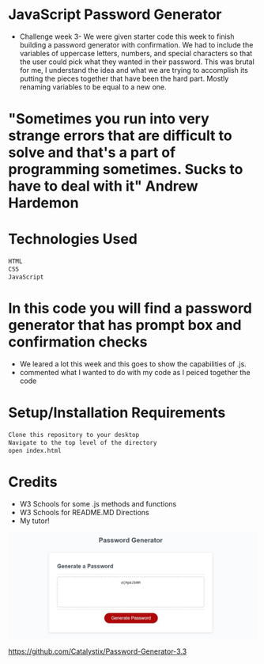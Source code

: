 # JavaScript Password Generator

* Challenge week 3- We were given starter code this week to finish building a password generator with confirmation. 
We had to include the variables of uppercase letters, numbers, and special characters so that the user could pick what they wanted in their password. 
This was brutal for me, I understand the idea and what we are trying to accomplish its putting the pieces together that have been the hard part. Mostly renaming variables to be
equal to a new one. 


# "Sometimes you run into very strange errors that are difficult to solve and that's a part of programming sometimes. Sucks to have to deal with it" Andrew Hardemon


# Technologies Used
    HTML
    CSS
    JavaScript

# In this code you will find a password generator that has prompt box and confirmation checks 
 * We leared a lot this week and this goes to show the capabilities of .js.
 * commented what I wanted to do with my code as I peiced together the code

# Setup/Installation Requirements
    Clone this repository to your desktop
    Navigate to the top level of the directory
    open index.html

# Credits
 * W3 Schools for some .js methods and functions
 * W3 Schools for README.MD Directions
 * My tutor!


![Alt text](Assets/images/pwgen.jpg)


https://github.com/Catalystix/Password-Generator-3.3

